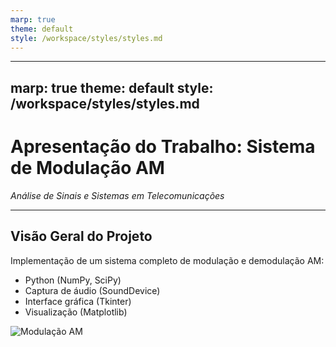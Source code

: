 ```yaml
---
marp: true
theme: default
style: /workspace/styles/styles.md
---
```


---
marp: true
theme: default
style: /workspace/styles/styles.md
---

# Apresentação do Trabalho: Sistema de Modulação AM  
*Análise de Sinais e Sistemas em Telecomunicações*

---

## Visão Geral do Projeto  
<div class="grid-container" style="grid-template-columns: 55% 45%; align-items: center;">
  <div>
    <p>Implementação de um sistema completo de modulação e demodulação AM:</p>
    <ul>
      <li>Python (NumPy, SciPy)</li>
      <li>Captura de áudio (SoundDevice)</li>
      <li>Interface gráfica (Tkinter)</li>
      <li>Visualização (Matplotlib)</li>
    </ul>
  </div>
  <div>
    <img src="https://upload.wikimedia.org/wikipedia/commons/thumb/8/82/Amfm3-en-de.gif/400px-Amfm3-en-de.gif" 
         alt="Modulação AM">
  </div>
</div>
